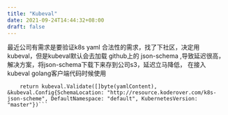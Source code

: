 ```yaml
---
title: "Kubeval"
date: 2021-09-24T14:44:32+08:00
draft: false
---
```

最近公司有需求是要验证k8s yaml 合法性的需求，找了下社区，决定用kubeval，但是kubeval默认会去加载
github上的 json-schema ,导致延迟很高，解决方案，将json-schema下载下来存到公司s3，延迟立马降低，
在接入kubeval golang客户端代码时候使用
```golang
	return kubeval.Validate([]byte(yamlContent), &kubeval.Config{SchemaLocation: "http://resource.koderover.com/k8s-json-scheme", DefaultNamespace: "default", KubernetesVersion: "master"})```